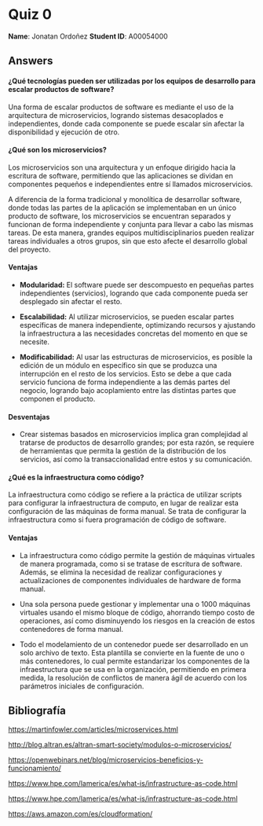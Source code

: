 # Quiz 0

**Name**: Jonatan Ordoñez
**Student ID**: A00054000

## Answers

#### ¿Qué tecnologías pueden ser utilizadas por los equipos de desarrollo para escalar productos de software?

Una forma de escalar productos de software es mediante el uso de la arquitectura de microservicios, logrando sistemas desacoplados e independientes, donde cada componente se puede escalar sin afectar la disponibilidad y ejecución de otro.

#### ¿Qué son los microservicios?

Los microservicios son una arquitectura y un enfoque dirigido hacia la escritura de software, permitiendo que las aplicaciones se dividan en componentes pequeños e independientes entre sí llamados microservicios.

A diferencia de la forma tradicional y monolítica de desarrollar software, donde todas las partes de la aplicación se implementaban en un único producto de software, los microservicios se encuentran separados y funcionan de forma independiente y conjunta para llevar a cabo las mismas tareas. De esta manera, grandes equipos multidisciplinarios pueden realizar tareas individuales a otros grupos, sin que esto afecte el desarrollo global del proyecto.

#### Ventajas

* **Modularidad:** El software puede ser descompuesto en pequeñas partes independientes (servicios), logrando que cada componente pueda ser desplegado sin afectar el resto.

* **Escalabilidad:**  Al utilizar microservicios, se pueden escalar partes específicas de manera independiente, optimizando recursos y ajustando la infraestructura a las necesidades concretas del momento en que se necesite.

* **Modificabilidad:** Al usar las estructuras de microservicios, es posible la edición de un módulo en específico sin que se produzca una interrupción en el resto de los servicios. Esto se debe a que cada servicio funciona de forma independiente a las demás partes del negocio, logrando bajo acoplamiento entre las distintas partes que componen el producto.


####  Desventajas

* Crear sistemas basados en microservicios implica gran complejidad al tratarse de productos de desarrollo grandes; por esta razón, se requiere de herramientas que permita la gestión de la distribución de los servicios, así como la transaccionalidad entre estos y su comunicación.

#### ¿Qué es la infraestructura como código?

La infraestructura como código se refiere a la práctica de utilizar scripts para configurar la infraestructura de computo, en lugar de realizar esta configuración de las máquinas de forma manual. Se trata de configurar la infraestructura como si fuera programación de código de software.

#### Ventajas

* La infraestructura como código permite la gestión de máquinas virtuales de manera programada, como si se tratase de escritura de software. Además, se elimina la necesidad de realizar configuraciones y actualizaciones de componentes individuales de hardware de forma manual.

* Una sola persona puede gestionar y implementar una o 1000 máquinas virtuales usando el mismo bloque de código, ahorrando tiempo costo de operaciones, así como disminuyendo los riesgos en la creación de estos contenedores de forma manual.

* Todo el modelamiento de un contenedor puede ser desarrollado en un solo archivo de texto. Esta plantilla se convierte en la fuente de uno o más contenedores, lo cual permite estandarizar los componentes de la infraestructura que se usa en la organización, permitiendo en primera medida, la resolución de conflictos de manera ágil de acuerdo con los parámetros iniciales de configuración.

## Bibliografía
https://martinfowler.com/articles/microservices.html

http://blog.altran.es/altran-smart-society/modulos-o-microservicios/

https://openwebinars.net/blog/microservicios-beneficios-y-funcionamiento/

https://www.hpe.com/lamerica/es/what-is/infrastructure-as-code.html

https://www.hpe.com/lamerica/es/what-is/infrastructure-as-code.html

https://aws.amazon.com/es/cloudformation/
